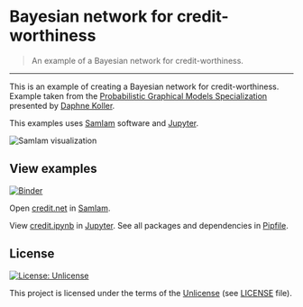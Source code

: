 # Bayesian network for credit-worthiness

> An example of a Bayesian network for credit-worthiness.

---

This is an example of creating a Bayesian network for credit-worthiness. Example taken
from the [Probabilistic Graphical Models Specialization](https://www.coursera.org/specializations/probabilistic-graphical-models)
presented by [Daphne Koller](https://ai.stanford.edu/~koller/).

This examples uses [SamIam](http://reasoning.cs.ucla.edu/samiam/) software and [Jupyter](https://jupyter.org/).

![SamIam visualization](<https://github.com/zsxoff/bayessian-network-credit/raw/master/images/samiam.png>)

## View examples

[![Binder](https://mybinder.org/badge_logo.svg)](https://mybinder.org/v2/gh/zsxoff/bayessian-network-credit/master)

Open [credit.net](https://raw.githubusercontent.com/zsxoff/bayessian-network-credit/master/credit.net) in [SamIam](http://reasoning.cs.ucla.edu/samiam/).

View [credit.ipynb](https://raw.githubusercontent.com/zsxoff/bayessian-network-credit/master/credit.ipynb) in [Jupyter](https://jupyter.org/).
See all packages and dependencies in [Pipfile](<https://github.com/zsxoff/bayessian-network-credit/blob/master/Pipfile>).

## License

[![License: Unlicense](https://img.shields.io/badge/License-Unlicense-green.svg?style=flat-square)](https://unlicense.org/)

This project is licensed under the terms of the [Unlicense](https://unlicense.org/) (see
[LICENSE](<https://github.com/zsxoff/bayessian-network-credit/blob/master/LICENSE>)
file).
